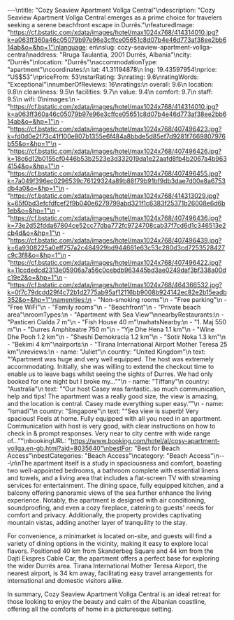 ---\ntitle: "Cozy Seaview Apartment Vollga Central"\ndescription: "Cozy Seaview Apartment Vollga Central emerges as a prime choice for travelers seeking a serene beachfront escape in Durrës."\nfeaturedImage: "https://cf.bstatic.com/xdata/images/hotel/max1024x768/414314010.jpg?k=a063ff360a46c05079b97e96e3cffce05651c8d07b4e46d773af38ee2bb614ab&o=&hp=1"\nlanguage: en\nslug: cozy-seaview-apartment-vollga-central\naddress: "Rruga Taulantia, 2001 Durrës, Albania"\ncity: "Durrës"\nlocation: "Durrës"\naccommodationType: "apartment"\ncoordinates:\n  lat: 41.31194878\n  lng: 19.43597954\nprice: "US$53"\npriceFrom: 53\nstarRating: 3\nrating: 9.6\nratingWords: "Exceptional"\nnumberOfReviews: 16\nratings:\n  overall: 9.6\n  location: 9.8\n  cleanliness: 9.5\n  facilities: 9.7\n  value: 9.4\n  comfort: 9.7\n  staff: 9.5\n  wifi: 0\nimages:\n  - "https://cf.bstatic.com/xdata/images/hotel/max1024x768/414314010.jpg?k=a063ff360a46c05079b97e96e3cffce05651c8d07b4e46d773af38ee2bb614ab&o=&hp=1"\n  - "https://cf.bstatic.com/xdata/images/hotel/max1024x768/407496423.jpg?k=fd0d0e2f73c41f100e807b1355e6f484a8bbde5d85ef7d9281f7669807976b55&o=&hp=1"\n  - "https://cf.bstatic.com/xdata/images/hotel/max1024x768/407496426.jpg?k=18c6d12b0155cf0446b53b2523e3d332019da1e22aafd8fb4b2067a4b9634154&o=&hp=1"\n  - "https://cf.bstatic.com/xdata/images/hotel/max1024x768/407496455.jpg?k=7a049f396ec0296539c76129324a89b88f79b91bf9db3dae7d00e8a6753db4a0&o=&hp=1"\n  - "https://cf.bstatic.com/xdata/images/hotel/max1024x768/414313029.jpg?k=65f0bd3efcfdfcef2f9b040e6279799abd321f1c6383f25371b26008e6d6b1eb&o=&hp=1"\n  - "https://cf.bstatic.com/xdata/images/hotel/max1024x768/407496436.jpg?k=73e2d52fdda67804ce52cc77dba772fc9724708cab37f7cd6d1c346513e2cb4d&o=&hp=1"\n  - "https://cf.bstatic.com/xdata/images/hotel/max1024x768/407496439.jpg?k=6a9308225a0eff757a2c484929bd944661e63c53c280d3cd7253528427c9c3f8&o=&hp=1"\n  - "https://cf.bstatic.com/xdata/images/hotel/max1024x768/407496422.jpg?k=11ccdedcd2313e05906a7a56c0cebdb963445bd3ae0249daf3bf338a00dc19e2&o=&hp=1"\n  - "https://cf.bstatic.com/xdata/images/hotel/max1024x768/464366532.jpg?k=0f7c79dcdd29f4c72b1d2775ab95af12116bb9008b924142ec82e2b15eadb352&o=&hp=1"\namenities:\n  - "Non-smoking rooms"\n  - "Free parking"\n  - "Free WiFi"\n  - "Family rooms"\n  - "Beachfront"\n  - "Private beach area"\nroomTypes:\n  - "Apartment with Sea View"\nnearbyRestaurants:\n  - "Pasticeri Cialda 7 m"\n  - "Fish House 40 m"\nwhatsNearby:\n  - "1. Maj 550 m"\n  - "Durres Amphiteatre 750 m"\n  - "Yje Dhe Hena 1.1 km"\n  - "Wine Dhe Pooh 1.2 km"\n  - "Sheshi Demokracia 1.2 km"\n  - "Sotir Noka 1.3 km"\n  - "Bekimi 4 km"\nairports:\n  - "Tirana International Airport Mother Teresa 25 km"\nreviews:\n  - name: "Juliet"\n    country: "United Kingdom"\n    text: "“Apartment was huge and very well equipped. The host was extremely accommodating. Initially, she was willing to extend the checkout time to enable us to leave bags whilst seeing the sights of Durres.
We had only booked for one night but I broke my...”"\n  - name: "Tiffany"\n    country: "Australia"\n    text: "“Our host Casey was fantastic..so much communication, help and tips!
The apartment was a really good size, the view is amazing, and the location is central. Casey made everything super easy.”"\n  - name: "Ismadi"\n    country: "Singapore"\n    text: "“Sea view is superb! Very spacious! Feels at home. Fully equipped with all you need in an apartment. Communication with host is very good, with clear instructions on how to check in & prompt responses. Very near to city centre with wide range of...”"\nbookingURL: "https://www.booking.com/hotel/al/cosy-apartment-vollga.en-gb.html?aid=8035640"\nbestFor: "Best for Beach Access"\nbestCategories: "Beach Access"\ncategory: "Beach Access"\n---\n\nThe apartment itself is a study in spaciousness and comfort, boasting two well-appointed bedrooms, a bathroom complete with essential linens and towels, and a living area that includes a flat-screen TV with streaming services for entertainment. The dining space, fully equipped kitchen, and a balcony offering panoramic views of the sea further enhance the living experience. Notably, the apartment is designed with air conditioning, soundproofing, and even a cozy fireplace, catering to guests' needs for comfort and privacy. Additionally, the property provides captivating mountain vistas, adding another layer of tranquility to the stay.

For convenience, a minimarket is located on-site, and guests will find a variety of dining options in the vicinity, making it easy to explore local flavors. Positioned 40 km from Skanderbeg Square and 44 km from the Dajti Ekspres Cable Car, the apartment offers a perfect base for exploring the wider Durrës area. Tirana International Mother Teresa Airport, the nearest airport, is 34 km away, facilitating easy travel arrangements for international and domestic visitors alike.

In summary, Cozy Seaview Apartment Vollga Central is an ideal retreat for those looking to enjoy the beauty and calm of the Albanian coastline, offering all the comforts of home in a picturesque setting.